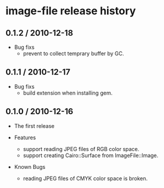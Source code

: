 image-file release history
==========================

0.1.2 / 2010-12-18
------------------

* Bug fixs
  * prevent to collect temprary buffer by GC.

0.1.1 / 2010-12-17
------------------

* Bug fixs
  * build extension when installing gem.

0.1.0 / 2010-12-16
------------------

* The first release
* Features
  * support reading JPEG files of RGB color space.
  * support creating Cairo::Surface from ImageFile::Image.

* Known Bugs
  * reading JPEG files of CMYK color space is broken.
